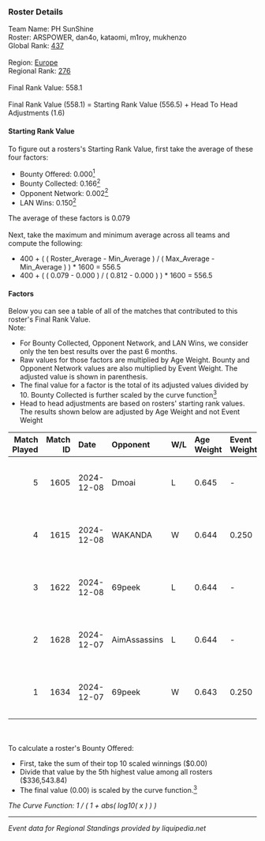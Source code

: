 ### Roster Details<br />
Team Name: PH SunShine<br />
Roster: ARSPOWER, dan4o, kataomi, m1roy, mukhenzo<br />
Global Rank: [437](../../standings_global_2025_03_01.md)<br />
<br />
Region: [Europe]( ../../standings_europe_2025_03_01.md)<br />
Regional Rank: [276]( ../../standings_europe_2025_03_01.md)<br />
<br />
Final Rank Value:  558.1<br />
<br />
Final Rank Value (558.1) = Starting Rank Value (556.5) + Head To Head Adjustments (1.6)<br />

#### Starting Rank Value<br />
To figure out a rosters's Starting Rank Value, first take the average of these four factors:<br />
- Bounty Offered: 0.000[<sup>1</sup>](#table2)
- Bounty Collected: 0.166[<sup>2</sup>](#table1)
- Opponent Network: 0.002[<sup>2</sup>](#table1)
- LAN Wins: 0.150[<sup>2</sup>](#table1)

The average of these factors is 0.079<br />
<br />
Next, take the maximum and minimum average across all teams and compute the following:<br />
- 400 + ( ( Roster_Average - Min_Average ) / ( Max_Average - Min_Average ) ) * 1600 = 556.5
- 400 + ( ( 0.079 - 0.000 ) / ( 0.812 - 0.000 ) ) * 1600 = 556.5


#### Factors<br />
Below you can see a table of all of the matches that contributed to this roster's Final Rank Value.<br />
Note:<br />

- For Bounty Collected, Opponent Network, and LAN Wins, we consider only the ten best results over the past 6 months.
- Raw values for those factors are multiplied by Age Weight. Bounty and Opponent Network values are also multiplied by Event Weight. The adjusted value is shown in parenthesis.
- The final value for a factor is the total of its adjusted values divided by 10. Bounty Collected is further scaled by the curve function[<sup>3</sup>](#curveFunction)
- Head to head adjustments are based on rosters' starting rank values. The results shown below are adjusted by Age Weight and not Event Weight
<span id="table1"></span><br />


| Match Played | Match ID | Date       | Opponent     | W/L | Age Weight | Event Weight | Bounty Collected | Opponent Network | LAN Wins  | H2H Adj. | Roster                                    |
| -: | -: | :- | :- | :- | :- | :- | :- | :- | :- | -: | :- |
|            5 |     1605 | 2024-12-08 | Dmoai        | L   | 0.645      | -            | -                | -                | -         |   -11.52 | ARSPOWER, dan4o, kataomi, m1roy, mukhenzo |
|            4 |     1615 | 2024-12-08 | WAKANDA      | W   | 0.644      | 0.250        | 0.000 (0.000)    | 0.000 (0.000)    | 1 (0.644) |     5.35 | ARSPOWER, dan4o, kataomi, m1roy, mukhenzo |
|            3 |     1622 | 2024-12-08 | 69peek       | L   | 0.644      | -            | -                | -                | -         |    -5.24 | ARSPOWER, dan4o, kataomi, m1roy, mukhenzo |
|            2 |     1628 | 2024-12-07 | AimAssassins | L   | 0.644      | -            | -                | -                | -         |    -2.26 | ARSPOWER, dan4o, kataomi, m1roy, mukhenzo |
|            1 |     1634 | 2024-12-07 | 69peek       | W   | 0.643      | 0.250        | 0.001 (0.000)    | 0.132 (0.021)    | 1 (0.643) |    15.22 | ARSPOWER, dan4o, kataomi, m1roy, mukhenzo |

<br />
<span id="table2"></span><br />
To calculate a roster's Bounty Offered:<br />

- First, take the sum of their top 10 scaled winnings ($0.00)
- Divide that value by the 5th highest value among all rosters ($336,543.84)
- The final value (0.00) is scaled by the curve function.[<sup>3</sup>](#curveFunction)

<span id="curveFunction"></span>_The Curve Function: 1 / ( 1 + abs( log10( x ) ) )_<br />

---
_Event data for Regional Standings provided by liquipedia.net_<br />
